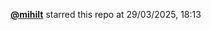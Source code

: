  <a href=https://github.com/mihilt><strong>@mihilt</strong></a>  starred this repo  at 29/03/2025, 18:13 
